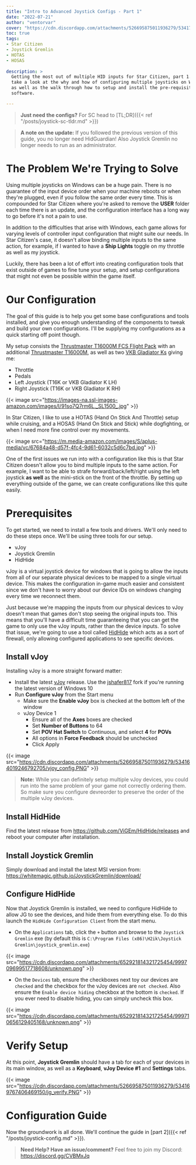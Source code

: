 ```yaml
---
title: "Intro to Advanced Joystick Configs - Part 1"
date: "2022-07-21"
author: "ventorvar"
cover: "https://cdn.discordapp.com/attachments/526695875011936279/534173708302942220/joystick-intro-cover.jpg"
toc: true
tags:
- Star Citizen
- Joystick Gremlin
- HOTAS
- HOSAS
 
description: >
  Getting the most out of multiple HID inputs for Star Citizen, part 1. We'll
  take a look at the why and how of configuring multiple joysticks on Windows,
  as well as the walk through how to setup and install the pre-requisite
  software.

---
```


> **Just need the configs?** For SC head to [TL;DR]({{< ref "/posts/joystick-sc-tldr.md" >}})

> **A note on the update:** If you followed the previous version of this guide, you no longer need HidGuardian! Also
> Joystick Gremlin no longer needs to run as an administrator.

# The Problem We're Trying to Solve

Using multiple joysticks on Windows can be a huge pain. There is no guarantee of
the input device order when your machine reboots or when they're plugged, even
if you follow the same order every time. This is compounded for Star Citizen
where you're asked to remove the **USER** folder each time there is an update,
and the configuration interface has a long way to go before it's not a pain to
use.

In addition to the difficulties that arise with Windows, each game allows for
varying levels of controller input configuration that might suite our
needs. In Star Citizen's case, it doesn't allow binding multiple inputs to the
same action, for example, if I wanted to have a **Ship Lights** toggle on my
throttle as well as my joystick.

Luckily, there has been a lot of effort into creating configuration tools that
exist outside of games to fine tune your setup, and setup configurations that
might not even be possible within the game itself.

# Our Configuration

The goal of this guide is to help you get some base configurations and tools
installed, and give you enough understanding of the components to tweak and
build your own configurations. I'll be supplying my configurations as a quick
starting off point though.

My setup consists the [Thrustmaster T16000M FCS Flight Pack](https://amzn.com/B01N2PE8CZ) with an additional
[Thrustmaster T16000M](https://amzn.com/B01MQEDEEW), as well as two
[VKB Gladiator Ks](https://vkbcontrollers.com/?product=scg-space-combat-grip-kosmosima-stand-alone) giving me:

- Throttle
- Pedals
- Left Joystick (T16K or VKB Gladiator K LH)
- Right Joystick (T16K or VKB Gladiator K RH)

{{< image src="https://images-na.ssl-images-amazon.com/images/I/91so7Q7rm6L._SL1500_.jpg" >}}

In Star Citizen, I like to use a HOTAS (Hand On Stick And Throttle) setup while
cruising, and a HOSAS (Hand On Stick and Stick) while dogfighting, or when I
need more fine control over my movements.

{{< image src="https://m.media-amazon.com/images/S/aplus-media/vc/67684a48-d57f-4fc4-9d61-6032c5d6c7bd.jpg" >}}

One of the first issues we run into with a configuration like this is that
Star Citizen doesn't allow you to bind multiple inputs to the same action. For
example, I want to be able to strafe forward/back/left/right using the left
joystick **as well** as the mini-stick on the front of the throttle. By setting
up everything outside of the game, we can create configurations like this quite
easily.

# Prerequisites

To get started, we need to install a few tools and drivers. We'll only need to
do these steps once. We'll be using three tools for our setup.

- vJoy
- Joystick Gremlin
- HidHide

vJoy is a virtual joystick device for windows that is going to allow the inputs
from all of our separate physical devices to be mapped to a single virtual
device. This makes the configuration in-game much easier and consistent since we
don't have to worry about our device IDs on windows changing every time we
reconnect them.

Just because we're mapping the inputs from our physical devices to vJoy doesn't
mean that games don't stop seeing the original inputs too. This means that
you'll have a difficult time guaranteeing that you can get the game to
only use the vJoy inputs, rather than the device inputs. To solve that issue,
we're going to use a tool called [HidHide](https://github.com/ViGEm/HidHide)
which acts as a sort of firewall, only allowing configured applications to see
specific devices.

## Install vJoy

Installing vJoy is a more straight forward matter:

- Install the latest [vJoy](https://github.com/shauleiz/vJoy) release. Use the
  [jshafer817](https://github.com/jshafer817/vJoy/releases) fork if you're running the latest version of Windows 10
- Run **Configure vJoy** from the Start menu
    - Make sure the **Enable vJoy** box is checked at the bottom left of the window
    - vJoy Device 1
        - Ensure all of the **Axes** boxes are checked
        - Set **Number of Buttons** to 64
        - Set **POV Hat Switch** to Continuous, and select **4** for **POVs**
        - All options in **Force Feedback** should be unchecked
        - Click Apply

{{< image src="https://cdn.discordapp.com/attachments/526695875011936279/534164019246792705/vjoy_config.PNG" >}}

> **Note:** While you can definitely setup multiple vJoy devices, you could run into the same problem of your game not
> correctly ordering them. So make sure you configure devreorder to preserve the order of the multiple vJoy devices.

## Install HidHide

Find the latest release from https://github.com/ViGEm/HidHide/releases and reboot your computer after installation.

## Install Joystick Gremlin

Simply download and install the latest MSI version from: https://whitemagic.github.io/JoystickGremlin/download/

## Configure HidHide

Now that Joystick Gremlin is installed, we need to configure HidHide to allow JG to see the devices, and hide them from
everything else. To do this launch the `HidHide Configuration Client` from the start menu.

- On the `Applications` tab, click the `+` button and browse to the `Joystick Gremlin` exe (by default this
  is `C:\Program Files (x86)\H2ik\Joystick Gremlin\joystick_gremlin.exe`)

{{< image src="https://cdn.discordapp.com/attachments/652921814321725454/999709699517718608/unknown.png" >}}
 
- On the `Devices` tab, ensure the checkboxes next toy our devices are `checked` and the checkbox for the vJoy devices are `not checked`. Also ensure the `Enable device hiding` checkbox at the bottom is `checked`. If you ever need to disable hiding, you can simply uncheck this box.

{{< image src="https://cdn.discordapp.com/attachments/652921814321725454/999710656129405168/unknown.png" >}}

# Verify Setup

At this point, **Joystick Gremlin** should have a tab for each of your devices in
its main window, as well as a **Keyboard**, **vJoy Device #1** and **Settings**
tabs.

{{< image src="https://cdn.discordapp.com/attachments/526695875011936279/534169767406469150/jg_verify.PNG" >}}

# Configuration Guide

Now the groundwork is all done. We'll continue the guide in [part 2]({{< ref "/posts/joystick-config.md" >}}).

> **Need Help? Have an issue/comment?** Feel free to join my Discord: https://discord.gg/CVBMxJq
